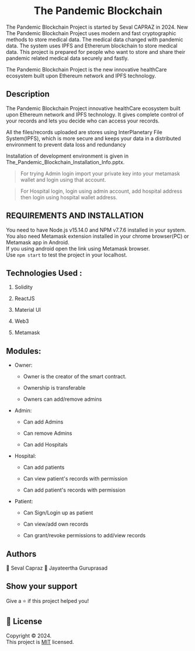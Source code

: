 <h1 align="center">The Pandemic Blockchain</h1>
<p>
  The Pandemic Blockchain Project is started by Seval CAPRAZ in 2024.
  New The Pandemic Blockchain Project uses modern and fast cryptographic methods to store medical data. The medical data changed with pandemic data. The system uses IPFS and Ethererum blockchain to store medical data. This project is prepared for people who want to store and share their pandemic related medical data securely and fastly.
</p>
<p>The Pandemic Blockchain Project is the new innovative healthCare ecosystem built upon Ethereum network and IPFS technology.</p>

## Description

The Pandemic Blockchain Project innovative healthCare ecosystem built upon Ethereum network and IPFS technology.
It gives complete control of your records and lets you decide who can access your records.

All the files/records uploaded are stores using InterPlanetary File System(IPFS), which is more secure and
keeps your data in a distributed environment to prevent data loss and redundancy

Installation of development environment is given in The_Pandemic_Blockchain_Installation_Info.pptx.

>For trying Admin login import your private key into your metamask wallet and login using that account.

>For Hospital login, login using admin account, add hospital address then login using hospital wallet address.

## REQUIREMENTS AND INSTALLATION

You need to have Node.js v15.14.0 and NPM v7.7.6 installed in your system. <br />
You also need Metamask extension installed in your chrome browser(PC) or Metamask app in Android.</br>
If you using android open the link using Metamask browser. </br>
Use <code>npm start</code> to test the project in your localhost.

## Technologies Used :

1. Solidity

2. ReactJS

3. Material UI

4. Web3 

5. Metamask 

## Modules:

* Owner:

	+ Owner is the creator of the smart contract.

	+ Ownership is transferable

	+ Owners can add/remove admins


* Admin:

	+ Can add Admins

	+ Can remove Admins

	+ Can add Hospitals 


* Hospital:

	+ Can add patients

	+ Can view patient's records with permission

	+ Can add patient's records with permission

* Patient:

	+ Can Sign/Login up as patient

	+ Can view/add own records

	+ Can grant/revoke permissions to add/view records

## Authors

👤 Seval Capraz
👤 Jayateertha Guruprasad

## Show your support

Give a ⭐️ if this project helped you!

## 📝 License

Copyright © 2024.<br/>
This project is [MIT](https://github.com/svlzx/PandemicBlockchain/blob/master/LICENCE.txt) licensed.